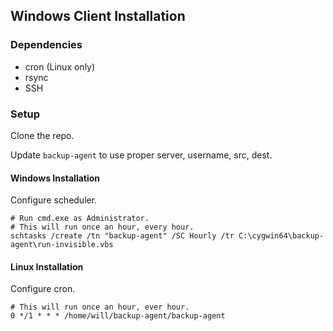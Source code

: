 ## Windows Client Installation

### Dependencies

* cron (Linux only)
* rsync
* SSH

### Setup

Clone the repo.

Update `backup-agent` to use proper server, username, src, dest.

#### Windows Installation

Configure scheduler.

	# Run cmd.exe as Administrator.
	# This will run once an hour, every hour.
	schtasks /create /tn "backup-agent" /SC Hourly /tr C:\cygwin64\backup-agent\run-invisible.vbs

#### Linux Installation

Configure cron.

	# This will run once an hour, ever hour.
	0 */1 * * * /home/will/backup-agent/backup-agent
